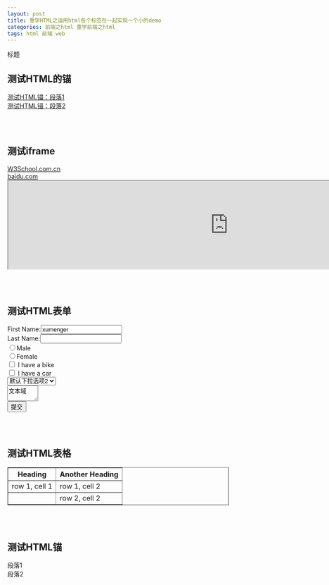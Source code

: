 ```yaml
---
layout: post
title: 重学HTML之运用html各个标签在一起实现一个小的demo
categories: 前端之html 重学前端之html
tags: html 前端 web
---
```



<html>
<head> <meta http-equiv="Content-Type" content="text/html; charset=utf-8" />
<titie>标题</title>
</head>

<body>
<h2>测试HTML的锚</h2>
<a href='#s1'>测试HTML锚：段落1</a></br>
<a href='#s2'>测试HTML锚：段落2</a></br>

</br></br>
<h2>测试iframe</h2>
<a href="http://www.w3school.com.cn" target="iframe_a">W3School.com.cn</a></br>
<a href="http://www.baidu.com" target="iframe_a">baidu.com</a>
<iframe src="http://www.baidu.com" width="1000" height="200" name="iframe_a"></iframe>

</br></br>
<h2>测试HTML表单</h2>
<form>
First Name:<input type="text" name="firstname" value="xumenger" /></br>
Last Name:<input type="text" name="lastname" vaule="xumenger" /></br>
<input type="radio" name="sex" value="male" />Male</br>
<input type="radio" name="sex" value="female" />Female</br>
<input type="checkbox" name="bike" /> I have a bike</br>
<input type="checkbox" name="car" /> I have a car</br>
<select>
<option>下拉选项1
<option selected>默认下拉选项2
<option>下拉选项3
</select></br>
<textarea name="Comment" rows="2" cols="6">文本域</textarea></br>
<input type="submit" value="提交" />
</form>

</br></br>
<h2>测试HTML表格</h2>
<table border="1">
<tr>
<th>Heading</th>
<th>Another Heading</th>
</tr>
<tr>
<td>row 1, cell 1</td>
<td>row 1, cell 2</td>
</tr>
<tr>
<td>&nbsp;</td>
<td>row 2, cell 2</td>
</tr>
</table>

</br></br>
<h2>测试HTML锚</h2>
<a name = 's1'>段落1</a></br>
<a name = 's2'>段落2</a></br>
</body>
</html>
